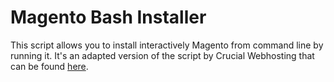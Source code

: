 Magento Bash Installer
======================

This script allows you to install interactively Magento from command line by running it. It's an adapted version of
the script by Crucial Webhosting that can be found [here](http://www.crucialwebhost.com/kb/article/automated-bash-script-installer/).